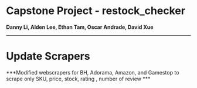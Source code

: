 
# Capstone Project - restock_checker 
**Danny Li, Alden Lee, Ethan Tam, Oscar Andrade, David Xue**

** **

# Update Scrapers
***Modified webscrapers for BH, Adorama, Amazon, and Gamestop to scrape only SKU, price, stock, rating , number of review ***




